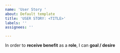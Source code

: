 ```yaml
---
name: 'User Story '
about: Default template
title: 'USER STORY: <TITLE>'
labels: ''
assignees: ''

---
```


In order to **receive benefit** as a **role**, I can **goal / desire**
